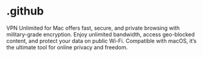 # .github
VPN Unlimited for Mac offers fast, secure, and private browsing with military-grade encryption. Enjoy unlimited bandwidth, access geo-blocked content, and protect your data on public Wi-Fi. Compatible with macOS, it’s the ultimate tool for online privacy and freedom.
